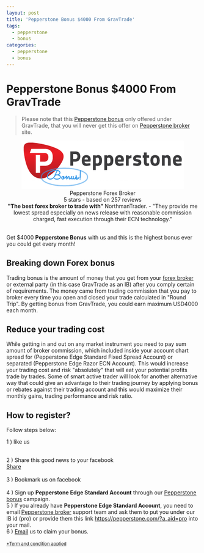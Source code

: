 ```yaml
---
layout: post
title: 'Pepperstone Bonus $4000 From GravTrade'
tags:
  - pepperstone
  - bonus
categories:
  - pepperstone
  - bonus
---
```

# Pepperstone Bonus $4000 From GravTrade
> Please note that this [Pepperstone bonus](http://www.gravtrade.com/bonus-and-rebates/ "Pepperstone bonus") only offered under GravTrade, that you will never get this offer on [Pepperstone broker](http://www.gravtrade.com/pepperstone/forex/broker/review/2016/10/03/pepperstone-review.html "Pepperstone broker") site.

<div align="center">
<div itemscope itemtype="http://schema.org/Review">
  <div itemprop="itemReviewed" itemscope itemtype="https://schema.org/FinancialProduct">
    <img itemprop="image" src="/static/img/general-image/pepperstone-bonus.PNG" alt="Pepperstone Bonus"/>
    <br><span itemprop="name">Pepperstone Forex Broker</span>
  </div>
   <div itemprop="aggregateRating" itemscope itemtype="http://schema.org/AggregateRating">
    <span itemprop="ratingValue">5</span> stars -
    based on <span itemprop="reviewCount">257</span> reviews
  </div>
  <b>"<span itemprop="name">The best forex broker to trade with</span>" </b>
  <span itemprop="author" itemscope itemtype="http://schema.org/Person">
    <span itemprop="name">NorthmanTrader.</span>
  </span>
  <span itemprop="reviewBody">- "They provide me lowest spread especially on news release with reasonable commission charged, fast execution through their ECN technology."</span>
  <div itemprop="publisher" itemscope itemtype="http://schema.org/Organization">
    <meta itemprop="name" content="www.GravTrade.com">
  </div>
</div>
</div><br>

Get $4000 **Pepperstone Bonus** with us and this is the highest bonus ever you could get every month!

## Breaking down Forex bonus

Trading bonus is the amount of money that you get from your [forex broker](http://www.gravtrade.com/category/review "Forex Broker") or external party (in this case GravTrade as an IB) after you comply certain of requirements. The money came from trading commission that you pay to broker every time you open and closed your trade calculated in "Round Trip". By getting bonus from GravTrade, you could earn maximum USD4000 each month.

## Reduce your trading cost

While getting in and out on any market instrument you need to pay sum amount of broker commission, which included inside your account chart spread for (Pepperstone Edge Standard Fixed Spread Account) or separated (Pepperstone Edge Razor ECN Account). This would increase your trading cost and risk "absolutely" that will eat your potential profits trade by trades. Some of smart active trader will look for another alternative way that could give an advantage to their trading journey by applying bonus or rebates against their trading account and this would maximize their monthly gains, trading performance and risk ratio.

## How to register?
Follow steps below:

1 ) like us <div class="fb-like" data-href="https://www.facebook.com/gravtrade/" data-layout="button" data-action="like" data-show-faces="false" data-share="false"></div>
<br>
2 ) Share this good news to your facebook <div class="fb-share-button" data-href="http://www.gravtrade.com/pepperstone/bonus/2016/09/18/pepperstone-bonus.html" data-layout="button" data-size="small" data-mobile-iframe="true"><a class="fb-xfbml-parse-ignore" target="_blank" href="https://www.facebook.com/sharer/sharer.php?u=http%3A%2F%2Fwww.gravtrade.com%2Fpepperstone%2Fbonus%2F2016%2F09%2F18%2Fpepperstone-bonus.html&amp;src=sdkpreparse">Share</a></div>
<br>
3 ) Bookmark us on facebook <div class="fb-save" data-uri="http://www.gravtrade.com" data-size="large"></div>
<br>
4 ) Sign up **Pepperstone Edge Standard Account** through our <a href="https://pepperstone.com/?a_aid=pro" rel="nofollow">Pepperstone bonus</a> campaign.
<br>
5 ) If you already have **Pepperstone Edge Standard Account**, you need to email [Pepperstone broker](http://www.gravtrade.com/pepperstone/forex/broker/review/2016/10/03/pepperstone-review.html "Pepperstone broker") support team and ask them to put you under our IB id (pro) or provide them this link https://pepperstone.com/?a_aid=pro into your mail.
<br>
6 ) <a href="http://www.gravtrade.com/contact" rel="nofollow">Email</a> us to claim your bonus.

<small><a href="http://www.gravtrade.com/term-and-condition/" rel="nofollow">*Term and condition applied</a></small>

